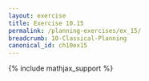 ```yaml
---
layout: exercise
title: Exercise 10.15
permalink: /planning-exercises/ex_15/
breadcrumb: 10-Classical-Planning
canonical_id: ch10ex15
---
```


{% include mathjax_support %}
